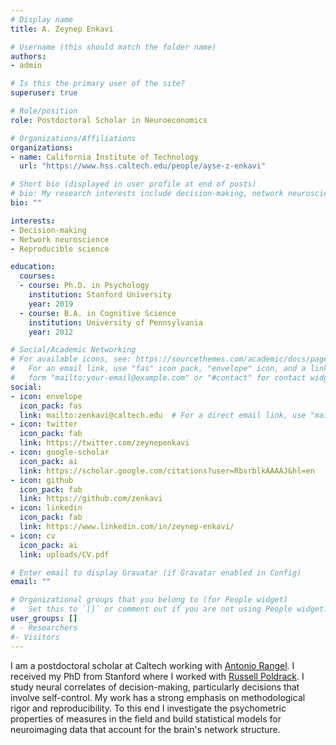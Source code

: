 ```yaml
---
# Display name
title: A. Zeynep Enkavi

# Username (this should match the folder name)
authors:
- admin

# Is this the primary user of the site?
superuser: true

# Role/position
role: Postdoctoral Scholar in Neuroeconomics

# Organizations/Affiliations
organizations:
- name: California Institute of Technology
  url: "https://www.hss.caltech.edu/people/ayse-z-enkavi"

# Short bio (displayed in user profile at end of posts)
# bio: My research interests include decision-making, network neuroscience, and reproducibility.
bio: ""

interests:
- Decision-making
- Network neuroscience
- Reproducible science

education:
  courses:
  - course: Ph.D. in Psychology
    institution: Stanford University
    year: 2019
  - course: B.A. in Cognitive Science
    institution: University of Pennsylvania
    year: 2012

# Social/Academic Networking
# For available icons, see: https://sourcethemes.com/academic/docs/page-builder/#icons
#   For an email link, use "fas" icon pack, "envelope" icon, and a link in the
#   form "mailto:your-email@example.com" or "#contact" for contact widget.
social:
- icon: envelope
  icon_pack: fas
  link: mailto:zenkavi@caltech.edu  # For a direct email link, use "mailto:test@example.org".
- icon: twitter
  icon_pack: fab
  link: https://twitter.com/zeynepenkavi
- icon: google-scholar
  icon_pack: ai
  link: https://scholar.google.com/citations?user=RbsrblkAAAAJ&hl=en
- icon: github
  icon_pack: fab
  link: https://github.com/zenkavi
- icon: linkedin
  icon_pack: fab
  link: https://www.linkedin.com/in/zeynep-enkavi/
- icon: cv
  icon_pack: ai
  link: uploads/CV.pdf

# Enter email to display Gravatar (if Gravatar enabled in Config)
email: ""

# Organizational groups that you belong to (for People widget)
#   Set this to `[]` or comment out if you are not using People widget.
user_groups: []
# - Researchers
#- Visitors
---
```


I am a postdoctoral scholar at Caltech working with [Antonio Rangel](http://www.hss.caltech.edu/people/antonio-rangel). I received my PhD from Stanford where I worked with [Russell Poldrack](https://profiles.stanford.edu/russell-poldrack). I study neural correlates of decision-making, particularly decisions that involve self-control. My work has a strong emphasis on methodological rigor and reproducibility. To this end I investigate the psychometric properties of measures in the field and build statistical models for neuroimaging data that account for the brain's network structure.

